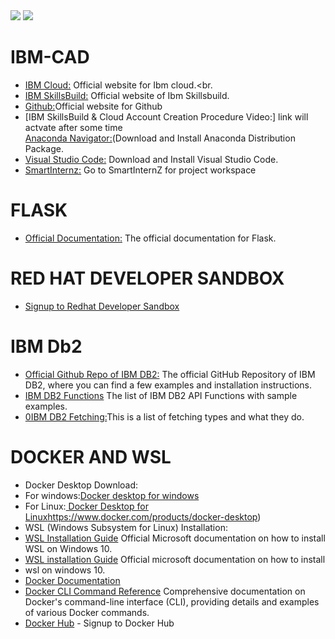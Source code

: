 
<img src ="https://github.com/baiju012/ibm-fdp-cad/assets/111991510/c54026bb-a93d-4f21-abbd-bdee59bc20e4">
<img src ="https://github.com/baiju012/ibm-fdp-cad/assets/111991510/ba293749-10f8-4607-8c67-973818f866bb">




# IBM-CAD
* [IBM Cloud:](https://cloud.ibm.com/login) Official website for Ibm cloud.<br.
* [IBM SkillsBuild:](https://www.ibm.com/academic/home) Official website of Ibm Skillsbuild.<br>
* [Github:](https://github.com/)Official website for Github<br>
* [IBM SkillsBuild & Cloud Account Creation Procedure Video:] link will actvate after some time<br> [Anaconda Navigator:](https://www.anaconda.com/download)(Download and Install Anaconda Distribution Package.<br>
* [Visual Studio Code:](https://code.visualstudio.com/)  Download and Install Visual Studio Code.<br>
* [SmartInternz:](https://smartinternz.com/educator-login) Go to SmartInternZ for project workspace<br>

# FLASK
* [Official Documentation:](https://flask.palletsprojects.com/en/2.3.x/quickstart/#a-minimal-application) The official documentation for Flask.<br>

# RED HAT DEVELOPER SANDBOX
 * [Signup to Redhat Developer Sandbox](https://developers.redhat.com/developer-sandbox)<br>

# IBM Db2
* [Official Github Repo of IBM DB2:](https://github.com/ibmdb/python-ibmdb) The official GitHub Repository of IBM DB2, where you can find a few examples and installation instructions.<br>
* [IBM DB2 Functions](https://github.com/ibmdb/python-ibmdb/wiki/APIs)  The list of IBM DB2 API Functions with sample examples.<br>
* [0IBM DB2 Fetching:](https://www.ibm.com/docs/en/dscp/10.1.0?topic=db-fetching-rows-columns-from-result-sets)This is a list of fetching types and what they do.<br>



# DOCKER AND WSL
 * Docker Desktop Download:<br>
*  For windows:[Docker desktop for windows](https://www.docker.com/products/docker-desktop)<br>
 * For Linux:[ Docker Desktop for Linux](https://www.docker.com/products/docker-desktop)https://www.docker.com/products/docker-desktop)<br>
*  WSL (Windows Subsystem for Linux) Installation:
* [WSL Installation Guide](https://docs.microsoft.com/en-us/windows/wsl/install-win1) Official Microsoft documentation on how to install WSL on Windows 10.<br>
* [WSL installation Guide](https://docs.docker.com/) Official microsoft documentation on how to install 
* wsl on windows 10.<br>
* [Docker Documentation ](https://docs.docker.com/)<br>
* [Docker CLI Command Reference](https://docs.docker.com/engine/reference/commandline/cli/) Comprehensive documentation on Docker's command-line interface (CLI), providing details and examples of various Docker commands.<br>
* [Docker Hub](https://hub.docker.com/) - Signup to Docker Hub<br>








 
